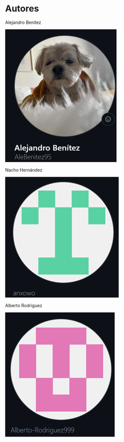 
# Autores
Alejandro Benítez 

![Ale](img/ale.png)


Nacho Hernández

![Nacho](img/nacho.png)

Alberto Rodriguez

![Alberto](img/alberto.png)
